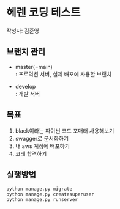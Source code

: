 # 헤렌 코딩 테스트

작성자: 김준영

## 브랜치 관리
- master(=main) <br>
: 프로덕션 서버, 실제 배포에 사용할 브랜치 <br>

- develop <br>
: 개발 서버 <br>

## 목표
1. black이라는 파이썬 코드 포매터 사용해보기
2. swagger로 문서화하기
3. 내 aws 계정에 배포하기
4. 코테 합격하기

## 실행방법
```shell script
python manage.py migrate
python manage.py createsuperuser
python manage.py runserver
```
